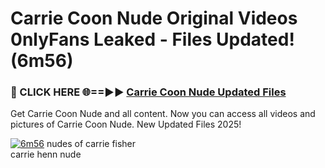 # Carrie Coon Nude Original Videos 0nlyFans Leaked - Files Updated! (6m56)

<h3>🔴 CLICK HERE 🌐==►► <a href="https://tinyurl.com/52m3yx9h" rel="nofollow">Carrie Coon Nude Updated Files</a></h3>

Get Carrie Coon Nude and all content. Now you can access all videos and pictures of Carrie Coon Nude. New Updated Files 2025!

[![6m56](https://i.imgur.com/TnHtlc8.gif)](https://tinyurl.com/52m3yx9h)
nudes of carrie fisher<br>
carrie henn nude
